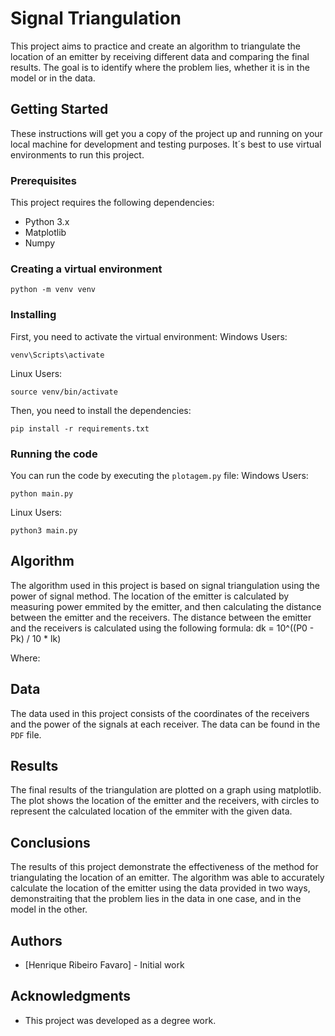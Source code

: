 # Signal Triangulation

This project aims to practice and create an algorithm to triangulate the location of an emitter by receiving different data and comparing the final results. The goal is to identify where the problem lies, whether it is in the model or in the data.

## Getting Started

These instructions will get you a copy of the project up and running on your local machine for development and testing purposes. It´s best to use virtual environments to run this project.

### Prerequisites
This project requires the following dependencies:

- Python 3.x
- Matplotlib
- Numpy

### Creating a virtual environment
```
python -m venv venv
```

### Installing

First, you need to activate the virtual environment:
Windows Users:
```
venv\Scripts\activate
```
Linux Users:
```
source venv/bin/activate
```

Then, you need to install the dependencies:
```
pip install -r requirements.txt
```

### Running the code

You can run the code by executing the `plotagem.py` file:
Windows Users:
```
python main.py
```
Linux Users:
```
python3 main.py
```

## Algorithm

The algorithm used in this project is based on signal triangulation using the power of signal method. The location of the emitter is calculated by measuring power emmited by the emitter, and then calculating the distance between the emitter and the receivers. The distance between the emitter and the receivers is calculated using the following formula:
dk = 10^((P0 - Pk) / 10 * lk)

Where:

## Data

The data used in this project consists of the coordinates of the receivers and the power of the signals at each receiver. The data can be found in the `PDF` file.

## Results

The final results of the triangulation are plotted on a graph using matplotlib. The plot shows the location of the emitter and the receivers, with circles to represent the calculated location of the emmiter with the given data.

## Conclusions

The results of this project demonstrate the effectiveness of the method for triangulating the location of an emitter. The algorithm was able to accurately calculate the location of the emitter using the data provided in two ways, demonstraiting that the problem lies in the data in one case, and in the model in the other.

## Authors

- [Henrique Ribeiro Favaro] - Initial work

## Acknowledgments

- This project was developed as a degree work.